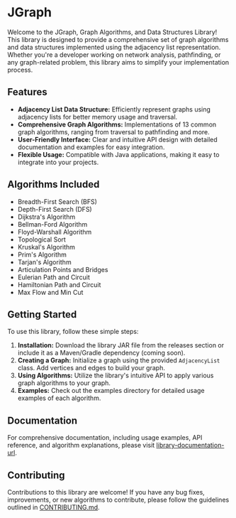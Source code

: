 # JGraph

Welcome to the JGraph, Graph Algorithms, and Data Structures Library! This library is designed to provide a comprehensive set of graph algorithms and data structures implemented using the adjacency list representation. Whether you're a developer working on network analysis, pathfinding, or any graph-related problem, this library aims to simplify your implementation process.

## Features

- **Adjacency List Data Structure:** Efficiently represent graphs using adjacency lists for better memory usage and traversal.
- **Comprehensive Graph Algorithms:** Implementations of 13 common graph algorithms, ranging from traversal to pathfinding and more.
- **User-Friendly Interface:** Clear and intuitive API design with detailed documentation and examples for easy integration.
- **Flexible Usage:** Compatible with Java applications, making it easy to integrate into your projects.

## Algorithms Included

- Breadth-First Search (BFS)
- Depth-First Search (DFS)
- Dijkstra's Algorithm
- Bellman-Ford Algorithm
- Floyd-Warshall Algorithm
- Topological Sort
- Kruskal's Algorithm
- Prim's Algorithm
- Tarjan's Algorithm
- Articulation Points and Bridges
- Eulerian Path and Circuit
- Hamiltonian Path and Circuit
- Max Flow and Min Cut

## Getting Started

To use this library, follow these simple steps:

1. **Installation:** Download the library JAR file from the releases section or include it as a Maven/Gradle dependency (coming soon).
2. **Creating a Graph:** Initialize a graph using the provided `AdjacencyList` class. Add vertices and edges to build your graph.
3. **Using Algorithms:** Utilize the library's intuitive API to apply various graph algorithms to your graph.
4. **Examples:** Check out the examples directory for detailed usage examples of each algorithm.

## Documentation

For comprehensive documentation, including usage examples, API reference, and algorithm explanations, please visit [library-documentation-url](https://).

## Contributing

Contributions to this library are welcome! If you have any bug fixes, improvements, or new algorithms to contribute, please follow the guidelines outlined in [CONTRIBUTING.md](CONTRIBUTING.md).
